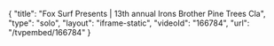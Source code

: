 {
    "title": "Fox Surf Presents | 13th annual Irons Brother Pine Trees Cla",
    "type": "solo",
    "layout": "iframe-static",
    "videoId": "166784",
    "url": "\/tvpembed\/166784"
}